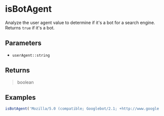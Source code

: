 # isBotAgent <Badge type="tip" text="JavaScript" />

Analyze the user agent value to determine if it's a bot for a search engine. Returns `true` if it's a bot.

## Parameters

- `userAgent::string`

## Returns

> boolean

## Examples

```javascript
isBotAgent('Mozilla/5.0 (compatible; Googlebot/2.1; +http://www.google.com/bot.html)'); // Returns true
```
